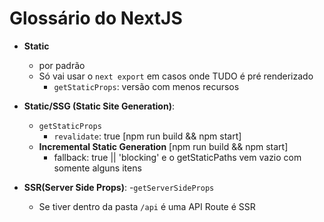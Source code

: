 # Glossário do NextJS

- **Static**
    - por padrão
    - Só vai usar o `next export` em casos onde TUDO é pré renderizado
        - `getStaticProps`: versão com menos recursos

- **Static/SSG (Static Site Generation)**:
    - `getStaticProps`
        - `revalidate`: true [npm run build && npm start]
    - **Incremental Static Generation** [npm run build && npm start]
        - fallback: true || 'blocking' e o getStaticPaths vem vazio com somente alguns itens
        
- **SSR(Server Side Props)**:
    -`getServerSideProps`
    - Se tiver dentro da pasta `/api` é uma API Route é SSR